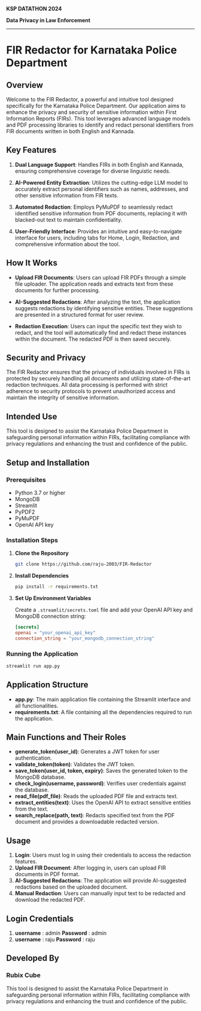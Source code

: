 **KSP DATATHON 2024**

**Data Privacy in Law Enforcement**

---

# FIR Redactor for Karnataka Police Department

## Overview
Welcome to the FIR Redactor, a powerful and intuitive tool designed specifically for the Karnataka Police Department. Our application aims to enhance the privacy and security of sensitive information within First Information Reports (FIRs). This tool leverages advanced language models and PDF processing libraries to identify and redact personal identifiers from FIR documents written in both English and Kannada.

## Key Features

1. **Dual Language Support**: Handles FIRs in both English and Kannada, ensuring comprehensive coverage for diverse linguistic needs.

2. **AI-Powered Entity Extraction**: Utilizes the cutting-edge LLM model to accurately extract personal identifiers such as names, addresses, and other sensitive information from FIR texts.

3. **Automated Redaction**: Employs PyMuPDF to seamlessly redact identified sensitive information from PDF documents, replacing it with blacked-out text to maintain confidentiality.

4. **User-Friendly Interface**: Provides an intuitive and easy-to-navigate interface for users, including tabs for Home, Login, Redaction, and comprehensive information about the tool.

## How It Works

- **Upload FIR Documents**: Users can upload FIR PDFs through a simple file uploader. The application reads and extracts text from these documents for further processing.

- **AI-Suggested Redactions**: After analyzing the text, the application suggests redactions by identifying sensitive entities. These suggestions are presented in a structured format for user review.

- **Redaction Execution**: Users can input the specific text they wish to redact, and the tool will automatically find and redact these instances within the document. The redacted PDF is then saved securely.

## Security and Privacy

The FIR Redactor ensures that the privacy of individuals involved in FIRs is protected by securely handling all documents and utilizing state-of-the-art redaction techniques. All data processing is performed with strict adherence to security protocols to prevent unauthorized access and maintain the integrity of sensitive information.

## Intended Use

This tool is designed to assist the Karnataka Police Department in safeguarding personal information within FIRs, facilitating compliance with privacy regulations and enhancing the trust and confidence of the public.

## Setup and Installation

### Prerequisites

- Python 3.7 or higher
- MongoDB
- Streamlit
- PyPDF2
- PyMuPDF
- OpenAI API key

### Installation Steps

1. **Clone the Repository**

   ```sh
   git clone https://github.com/raju-2003/FIR-Redactor
   ```

2. **Install Dependencies**

   ```sh
   pip install -r requirements.txt
   ```

3. **Set Up Environment Variables**

   Create a `.streamlit/secrets.toml` file and add your OpenAI API key and MongoDB connection string:

   ```toml
   [secrets]
   openai = "your_openai_api_key"
   connection_string = "your_mongodb_connection_string"
   ```

### Running the Application

```sh
streamlit run app.py
```

## Application Structure

- **app.py**: The main application file containing the Streamlit interface and all functionalities.
- **requirements.txt**: A file containing all the dependencies required to run the application.

## Main Functions and Their Roles

- **generate_token(user_id)**: Generates a JWT token for user authentication.
- **validate_token(token)**: Validates the JWT token.
- **save_token(user_id, token, expiry)**: Saves the generated token to the MongoDB database.
- **check_login(username, password)**: Verifies user credentials against the database.
- **read_file(pdf_file)**: Reads the uploaded PDF file and extracts text.
- **extract_entities(text)**: Uses the OpenAI API to extract sensitive entities from the text.
- **search_replace(path, text)**: Redacts specified text from the PDF document and provides a downloadable redacted version.

## Usage

1. **Login**: Users must log in using their credentials to access the redaction features.
2. **Upload FIR Document**: After logging in, users can upload FIR documents in PDF format.
3. **AI-Suggested Redactions**: The application will provide AI-suggested redactions based on the uploaded document.
4. **Manual Redaction**: Users can manually input text to be redacted and download the redacted PDF.

## Login Credentials

 1. **username** : admin **Password** : admin
 2. **username** : raju **Password** : raju

## Developed By

### Rubix Cube

This tool is designed to assist the Karnataka Police Department in safeguarding personal information within FIRs, facilitating compliance with privacy regulations and enhancing the trust and confidence of the public.
